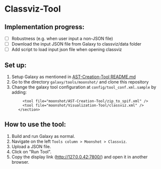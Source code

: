 # Classviz-Tool
## Implementation progress:
- [ ] Robustness (e.g. when user input a non-JSON file)
- [ ] Download the input JSON file from Galaxy to classviz/data folder
- [ ] Add script to load input json file when opening classviz

## Set up:
1. Setup Galaxy as mentioned in [AST-Creation-Tool README.md](https://github.com/Moonshot-SEP/AST-Creation-Tool/blob/main/README.md)
2. Go to the directory `galaxy/tools/moonshot/` and clone this repository
3. Change the galaxy tool configuration at `config/tool_conf.xml.sample` by adding:
   ```<section name="Moonshot" id="moonshot">
        <tool file="moonshot/AST-Creation-Tool/zip_to_spif.xml" />
        <tool file="moonshot/Visualization-Tool/classviz.xml" />
      </section>
   ```
## How to use the tool:
1. Build and run Galaxy as normal.
2. Navigate on the left `Tools column > Moonshot > Classviz`.
3. Upload a JSON file.
4. Click on "Run Tool".
5. Copy the display link (http://127.0.0.42:7800/) and open it in another browser.
